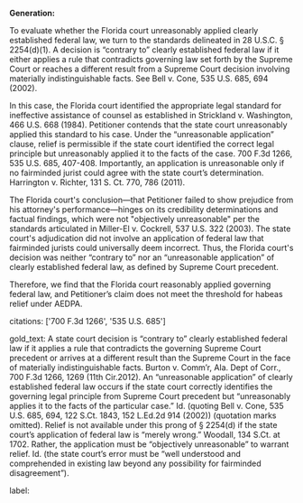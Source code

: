 **Generation:**

To evaluate whether the Florida court unreasonably applied clearly established federal law, we turn to the standards delineated in 28 U.S.C. § 2254(d)(1). A decision is “contrary to” clearly established federal law if it either applies a rule that contradicts governing law set forth by the Supreme Court or reaches a different result from a Supreme Court decision involving materially indistinguishable facts. See Bell v. Cone, 535 U.S. 685, 694 (2002).

In this case, the Florida court identified the appropriate legal standard for ineffective assistance of counsel as established in Strickland v. Washington, 466 U.S. 668 (1984). Petitioner contends that the state court unreasonably applied this standard to his case. Under the “unreasonable application” clause, relief is permissible if the state court identified the correct legal principle but unreasonably applied it to the facts of the case. 700 F.3d 1266, 535 U.S. 685, 407-408. Importantly, an application is unreasonable only if no fairminded jurist could agree with the state court’s determination. Harrington v. Richter, 131 S. Ct. 770, 786 (2011).

The Florida court's conclusion—that Petitioner failed to show prejudice from his attorney's performance—hinges on its credibility determinations and factual findings, which were not "objectively unreasonable" per the standards articulated in Miller-El v. Cockrell, 537 U.S. 322 (2003). The state court's adjudication did not involve an application of federal law that fairminded jurists could universally deem incorrect. Thus, the Florida court's decision was neither “contrary to” nor an “unreasonable application” of clearly established federal law, as defined by Supreme Court precedent.

Therefore, we find that the Florida court reasonably applied governing federal law, and Petitioner’s claim does not meet the threshold for habeas relief under AEDPA.

citations: ['700 F.3d 1266', '535 U.S. 685']

gold_text: A state court decision is “contrary to” clearly established federal law if it applies a rule that contradicts the governing Supreme Court precedent or arrives at a different result than the Supreme Court in the face of materially indistinguishable facts. Burton v. Comm’r, Ala. Dept of Corr., 700 F.3d 1266, 1269 (11th Cir.2012). An “unreasonable application” of clearly established federal law occurs if the state court correctly identifies the governing legal principle from Supreme Court precedent but “unreasonably applies it to the facts of the particular case.” Id. (quoting Bell v. Cone, 535 U.S. 685, 694, 122 S.Ct. 1843, 152 L.Ed.2d 914 (2002)) (quotation marks omitted). Relief is not available under this prong of § 2254(d) if the state court’s application of federal law is “merely wrong.” Woodall, 134 S.Ct. at 1702. Rather, the application must be “objectively unreasonable” to warrant relief. Id. (the state court’s error must be “well understood and comprehended in existing law beyond any possibility for fairminded disagreement”).

label: 